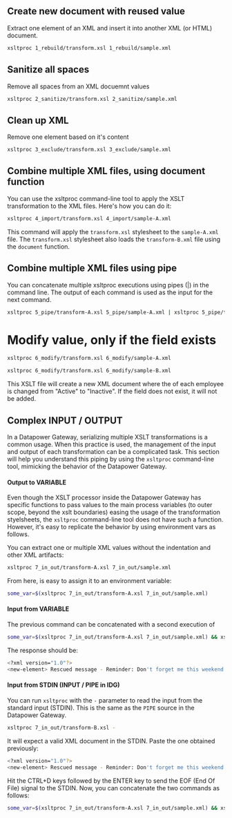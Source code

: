
## Create new document with reused value
Extract one element of an XML and insert it into another XML (or HTML) document.

```bash
xsltproc 1_rebuild/transform.xsl 1_rebuild/sample.xml
```

## Sanitize all spaces
Remove all spaces from an XML docuemnt values

```bash
xsltproc 2_sanitize/transform.xsl 2_sanitize/sample.xml
```

## Clean up XML
Remove one element based on it's content

```bash
xsltproc 3_exclude/transform.xsl 3_exclude/sample.xml
```

## Combine multiple XML files, using document function
You can use the xsltproc command-line tool to apply the XSLT transformation to the XML files. Here's how you can do it:

```bash
xsltproc 4_import/transform.xsl 4_import/sample-A.xml
```
This command will apply the `transform.xsl` stylesheet to the `sample-A.xml`  file. The `transform.xsl` stylesheet also loads the `transform-B.xml` file using the `document` function.

## Combine multiple XML files using pipe
You can concatenate multiple xsltproc executions using pipes (|) in the command line. The output of each command is used as the input for the next command.

```bash
xsltproc 5_pipe/transform-A.xsl 5_pipe/sample-A.xml | xsltproc 5_pipe/transform-B.xsl - > 5_pipe/output.xml
```

# Modify value, only if the field exists

```bash
xsltproc 6_modify/transform.xsl 6_modify/sample-A.xml

xsltproc 6_modify/transform.xsl 6_modify/sample-B.xml
```
This XSLT file will create a new XML document where the <status> of each employee is changed from "Active" to "Inactive". If the <status> field does not exist, it will not be added.

## Complex INPUT / OUTPUT

In a Datapower Gateway, serializing multiple XSLT transformations is a common usage. When this practice is used, the management of the input and output of each transformation can be a complicated task. This section will help you understand this piping by using the `xsltproc` command-line tool, mimicking the behavior of the Datapower Gateway.

#### Output to VARIABLE

Even though the XSLT processor inside the Datapower Gateway has specific functions to pass values to the main process variables (to outer scope, beyond the xslt boundaries) easing the usage of the transformation styelsheets, the `xsltproc` command-line tool does not have such a function. However, it's easy to replicate the behavior by using environment vars as follows.

You can extract one or multiple XML values without the indentation and other XML artifacts:
```bash
xsltproc 7_in_out/transform-A.xsl 7_in_out/sample.xml
```

From here, is easy to assign it to an environment variable:
```bash
some_var=$(xsltproc 7_in_out/transform-A.xsl 7_in_out/sample.xml)
```


#### Input from VARIABLE
The previous command can be concatenated with a second execution of 

```bash
some_var=$(xsltproc 7_in_out/transform-A.xsl 7_in_out/sample.xml) && xsltproc --stringparam envVar "$some_var" 7_in_out/transform-B.xsl 7_in_out/input.xml
```

The response should be:
```bash
<?xml version="1.0"?>
<new-element> Rescued message - Reminder: Don't forget me this weekend!</new-element>
```


#### Input from STDIN (INPUT / PIPE in IDG)
You can run `xsltproc` with the `-` parameter to read the input from the standard input (STDIN). This is the same as the `PIPE` source in the Datapower Gateway.

```bash
xsltproc 7_in_out/transform-B.xsl -
```

It will expect a valid XML document in the STDIN. Paste the one obtained previously:
```bash
<?xml version="1.0"?>
<new-element> Rescued message - Reminder: Don't forget me this weekend!</new-element>
```

Hit the CTRL+D keys followed by the ENTER key to send the EOF (End Of File) signal to the STDIN.
Now, you can concatenate the two commands as follows:
```bash
some_var=$(xsltproc 7_in_out/transform-A.xsl 7_in_out/sample.xml) && xsltproc --stringparam envVar "$some_var" 7_in_out/transform-B.xsl 7_in_out/input.xml | xsltproc 7_in_out/transform-C.xsl -
```